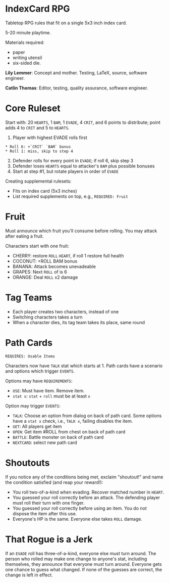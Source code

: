 # IndexCard RPG

Tabletop RPG rules that fit on a single 5x3 inch index card.

5-20 minute playtime.

Materials required:

  * paper
  * writing utensil
  * six-sided die.

**Lily Lemmer**: Concept and mother. Testing, LaTeX, source,
software engineer.

**Catlin Thomas**: Editor, testing, quality assurance,
software engineer.

# Core Ruleset

Start with: 20 `HEARTS`, 1 `BAM`, 1 `EVADE`, 4 `CRIT`, and 6 points
to distribute; point adds 4 to `CRIT` and 5 to `HEARTS`.

  1. Player with highest EVADE rolls first

    * Roll 6: +`CRIT` `BAM` bonus
    * Roll 1: miss, skip to step 4

  2. Defender rolls for every point in `EVADE`; if
     roll 6, skip step 3
  3. Defender loses `HEARTS` equal to attacker's
     `BAM` plus possible bonuses
  4. Start at step #1, but rotate players
     in order of `EVADE`

Creating supplemental rulesets:

  * Fits on index card (5x3 inches)
  * List required supplements on top, e.g.,
    `REQUIRED: Fruit`

# Fruit

Must announce which fruit you'll consume before rolling. You
may attack after eating a fruit.

Characters start with one fruit:

  * CHERRY: restore `ROLL` `HEART`, if roll
    1 restore full health
  * COCONUT: +ROLL BAM bonus
  * BANANA: Attack becomes unevadeable
  * GRAPES: Next `ROLL` of is 6
  * ORANGE: Deal `ROLL` x2 damage

# Tag Teams

  * Each player creates two characters, instead of one
  * Switching characters takes a turn
  * When a character dies, its tag team takes its place,
    same round

# Path Cards

`REQUIRES: Usable Items`

Characters now have `TALK` stat which starts at 1. Path cards
have a scenario and options which trigger `EVENTS`.

Options may have `REQUIREMENTS`:

  * `USE`: Must have item. Remove item.
  * `stat x`: `stat` + `roll` must be at least `x`

Option may trigger `EVENTS`:

  * `TALK`: Choose an option from dialog on back of path card. Some
    options have a `stat x` check, i.e., `TALK x`, failing disables
    the item.
  * `GET`: All players get item
  * `OPEN`: Get item #ROLL from chest on back of path card
  * `BATTLE`: Battle monster on back of path card
  * `NEXTCARD`: select new path card

# Shoutouts

If you notice any of the conditions being met, exclaim
"shoutout!" and name the condition satisfied (and reap
your reward!):

  * You roll two-of-a-kind when evading. Recover matched
    number in `HEART`.
  * You guessed your roll correctly before an attack. The
    defending player must roll their turn with one finger.
  * You guessed your roll correctly before using an item. You
    do not dispose the item after this use.
  * Everyone's HP is the same. Everyone else takes `ROLL` damage.

# That Rogue is a Jerk

If an `EVADE` roll has three-of-a-kind, everyone else must
turn around. The person who rolled may make one change to
anyone's stat, including themselves, they announce that
everyone must turn around. Everyone gets one chance to
guess what changed. If none of the guesses are correct,
the change is left in effect.
